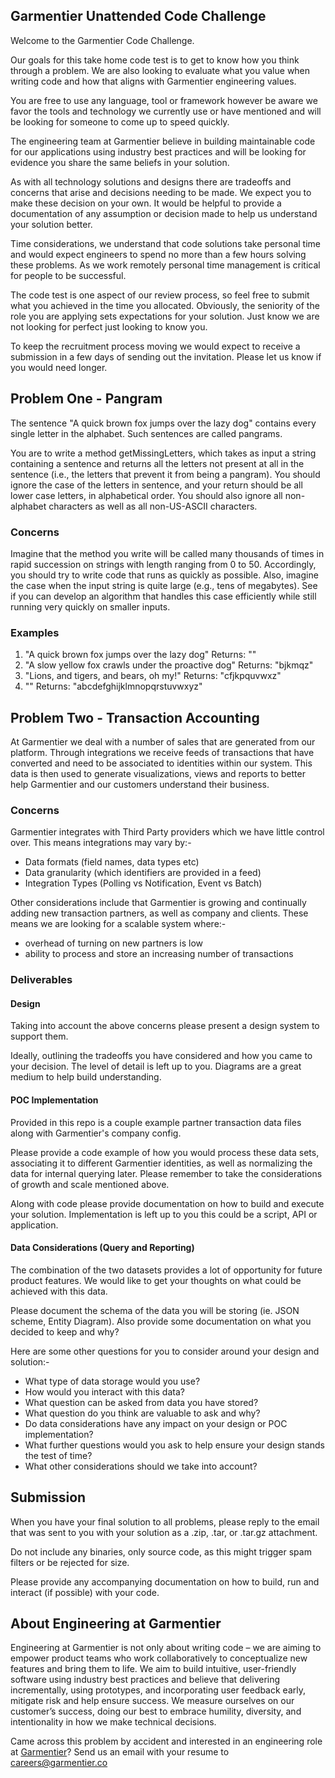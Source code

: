 ## Garmentier Unattended Code Challenge
Welcome to the Garmentier Code Challenge.

Our goals for this take home code test is to get to know how you think through a problem. We are also looking to evaluate what you value when writing code and how that aligns with Garmentier engineering values.

You are free to use any language, tool or framework however be aware we favor the tools and technology we currently use or have mentioned and will be looking for someone to come up to speed quickly.

The engineering team at Garmentier believe in building maintainable code for our applications using industry best practices and will be looking for evidence you share the same beliefs in your solution.

As with all technology solutions and designs there are tradeoffs and concerns that arise and decisions needing to be made. We expect you to make these decision on your own. It would be helpful to provide a documentation of any assumption or decision made to help us understand your solution better. 

Time considerations, we understand that code solutions take personal time and would expect engineers to spend no more than a few hours solving these problems. As we work remotely personal time management is critical for people to be successful.  

The code test is one aspect of our review process, so feel free to submit what you achieved in the time you allocated. Obviously, the seniority of the role you are applying sets expectations for your solution. Just know we are not looking for perfect just looking to know you.

To keep the recruitment process moving we would expect to receive a submission in a few days of sending out the invitation. Please let us know if you would need longer.

## Problem One - Pangram
The sentence "A quick brown fox jumps over the lazy dog" contains every single letter in the alphabet. Such sentences are called pangrams. 

You are to write a method getMissingLetters, which takes as input a string containing a sentence and returns all the letters not present at all in the sentence (i.e., the letters that prevent it from being a pangram). You should ignore the case of the letters in sentence, and your return should be all lower case letters, in alphabetical order. You should also ignore all non-alphabet characters as well as all non-US-ASCII characters.

### Concerns
Imagine that the method you write will be called many thousands of times in rapid succession on strings with length ranging from 0 to 50. Accordingly, you should try to write code that runs as quickly as possible. Also, imagine the case when the input string is quite large (e.g., tens of megabytes). See if you can develop an algorithm that handles this case efficiently while still running very quickly on smaller inputs.

### Examples
1. "A quick brown fox jumps over the lazy dog"
Returns: ""
2. "A slow yellow fox crawls under the proactive dog"
Returns: "bjkmqz"
3. "Lions, and tigers, and bears, oh my!"
Returns: "cfjkpquvwxz"
4. ""
Returns: "abcdefghijklmnopqrstuvwxyz"

## Problem Two - Transaction Accounting
At Garmentier we deal with a number of sales that are generated from our platform. Through integrations we receive feeds of transactions that have converted and need to be associated to identities within our system. This data is then used to generate visualizations, views and reports to better help Garmentier and our customers understand their business.

### Concerns
Garmentier integrates with Third Party providers which we have little control over. This means integrations may vary by:-
- Data formats (field names, data types etc)
- Data granularity (which identifiers are provided in a feed)
- Integration Types (Polling vs Notification, Event vs Batch)

Other considerations include that Garmentier is growing and continually adding new transaction partners, as well as company and clients. These means we are looking for a scalable system where:-
- overhead of turning on new partners is low
- ability to process and store an increasing number of transactions

### Deliverables
#### Design 
Taking into account the above concerns please present a design system to support them.

Ideally, outlining the tradeoffs you have considered and how you came to your decision. The level of detail is left up to you. Diagrams are a great medium to help build understanding.

#### POC Implementation
Provided in this repo is a couple example partner transaction data files along with Garmentier's company config. 

Please provide a code example of how you would process these data sets, associating it to different Garmentier identities, as well as normalizing the data for internal querying later. Please remember to take the considerations of growth and scale mentioned above.

Along with code please provide documentation on how to build and execute your solution. Implementation is left up to you this could be a script, API or application.

#### Data Considerations (Query and Reporting)
The combination of the two datasets provides a lot of opportunity for future product features. We would like to get your thoughts on what could be achieved with this data.

Please document the schema of the data you will be storing (ie. JSON scheme, Entity Diagram). Also provide some documentation on what you decided to keep and why?

Here are some other questions for you to consider around your design and solution:-
- What type of data storage would you use?
- How would you interact with this data?
- What question can be asked from data you have stored?
- What question do you think are valuable to ask and why?
- Do data considerations have any impact on your design or POC implementation?
- What further questions would you ask to help ensure your design stands the test of time?
- What other considerations should we take into account?

## Submission
When you have your final solution to all problems, please reply to the email that was sent to you with your solution as a .zip, .tar, or .tar.gz attachment. 

Do not include any binaries, only source code, as this might trigger spam filters or be rejected for size.

Please provide any accompanying documentation on how to build, run and interact (if possible) with your code.

## About Engineering at Garmentier
Engineering at Garmentier is not only about writing code – we are aiming to empower product teams who work collaboratively to conceptualize new features and bring them to life. We aim to build intuitive, user-friendly software using industry best practices and believe that delivering incrementally, using prototypes, and incorporating user feedback early, mitigate risk and help ensure success. We measure ourselves on our customer’s success, doing our best to embrace humility, diversity, and intentionality in how we make technical decisions.

Came across this problem by accident and interested in an engineering role at [Garmentier](http://www.garmentier.co)? Send us an email with your resume to careers@garmentier.co
